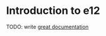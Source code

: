 # Introduction to e12

TODO: write [great documentation](http://jacobian.org/writing/what-to-write/)
